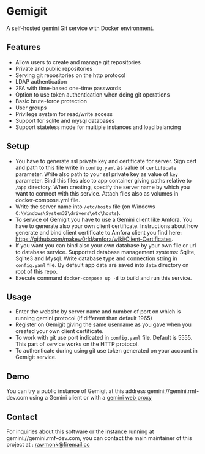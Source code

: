 # Gemigit

A self-hosted gemini Git service with Docker environment.

## Features

* Allow users to create and manage git repositories
* Private and public repositories
* Serving git repositories on the http protocol
* LDAP authentication
* 2FA with time-based one-time passwords
* Option to use token authentication when doing git operations
* Basic brute-force protection
* User groups
* Privilege system for read/write access
* Support for sqlite and mysql databases
* Support stateless mode for multiple instances and load balancing

## Setup

* You have to generate ssl private key and certificate for server. Sign cert and path to this file write in `config.yaml` as  value of `certificate` parameter. Write also path to your ssl private key as value of `key` parameter. Bind this files also to app container giving paths relative to `/app` directory. When creating, specify the server name by which you want to connect with this service. Attach files also as volumes in docker-compose.yml file.
* Write the server name into `/etc/hosts` file (on Windows `C:\Windows\System32\drivers\etc\hosts`).
* To service of Gemigit you have to use a Gemini client like Amfora. You have to generate also your own client certificate. Instructions about how generate and bind client certificate to Amfora client you find here: https://github.com/makew0rld/amfora/wiki/Client-Certificates.
* If you want you can bind also your own database by your own file or url to database service. Supported database management systems: Sqlite, Sqlite3 and Mysql. Write database type and connection string in `config.yaml` file. By default app data are saved into `data` directory on root of this repo.
* Execute command `docker-compose up -d` to build and run this service.

## Usage

* Enter the website by server name and number of port on which is running gemini protocol (if different than default 1965)
* Register on Gemigit giving the same username as you gave when you created your own client certificate.
* To work with git use port indicated in `config.yaml` file. Default is 5555. This part of service works on the HTTP protocol.
* To authenticate during using git use token generated on your account in Gemigit service.

## Demo

You can try a public instance of Gemigit at this address gemini://gemini.rmf-dev.com using a Gemini client or with a [gemini web proxy][0]

## Contact

For inquiries about this software or the instance running at gemini://gemini.rmf-dev.com, you can contact the main maintainer of this project at : rawmonk@firemail.cc

[0]: https://portal.mozz.us/gemini/gemini.rmf-dev.com/
